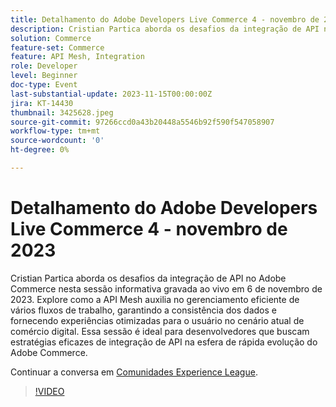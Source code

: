 ```yaml
---
title: Detalhamento do Adobe Developers Live Commerce 4 - novembro de 2023
description: Cristian Partica aborda os desafios da integração de API no Adobe Commerce nesta sessão informativa gravada ao vivo em 6 de novembro de 2023. Explore como a API Mesh auxilia no gerenciamento eficiente de vários fluxos de trabalho, garantindo a consistência dos dados e fornecendo experiências otimizadas para o usuário no cenário atual de comércio digital. Essa sessão é ideal para desenvolvedores que buscam estratégias eficazes de integração de API na esfera de rápida evolução do Adobe Commerce.
solution: Commerce
feature-set: Commerce
feature: API Mesh, Integration
role: Developer
level: Beginner
doc-type: Event
last-substantial-update: 2023-11-15T00:00:00Z
jira: KT-14430
thumbnail: 3425628.jpeg
source-git-commit: 97266ccd0a43b20448a5546b92f590f547058907
workflow-type: tm+mt
source-wordcount: '0'
ht-degree: 0%

---
```



# Detalhamento do Adobe Developers Live Commerce 4 - novembro de 2023

Cristian Partica aborda os desafios da integração de API no Adobe Commerce nesta sessão informativa gravada ao vivo em 6 de novembro de 2023. Explore como a API Mesh auxilia no gerenciamento eficiente de vários fluxos de trabalho, garantindo a consistência dos dados e fornecendo experiências otimizadas para o usuário no cenário atual de comércio digital. Essa sessão é ideal para desenvolvedores que buscam estratégias eficazes de integração de API na esfera de rápida evolução do Adobe Commerce.

Continuar a conversa em [Comunidades Experience League](https://adobe.ly/3ttN8tz).

>[!VIDEO](https://video.tv.adobe.com/v/3425628/?learn=on)
